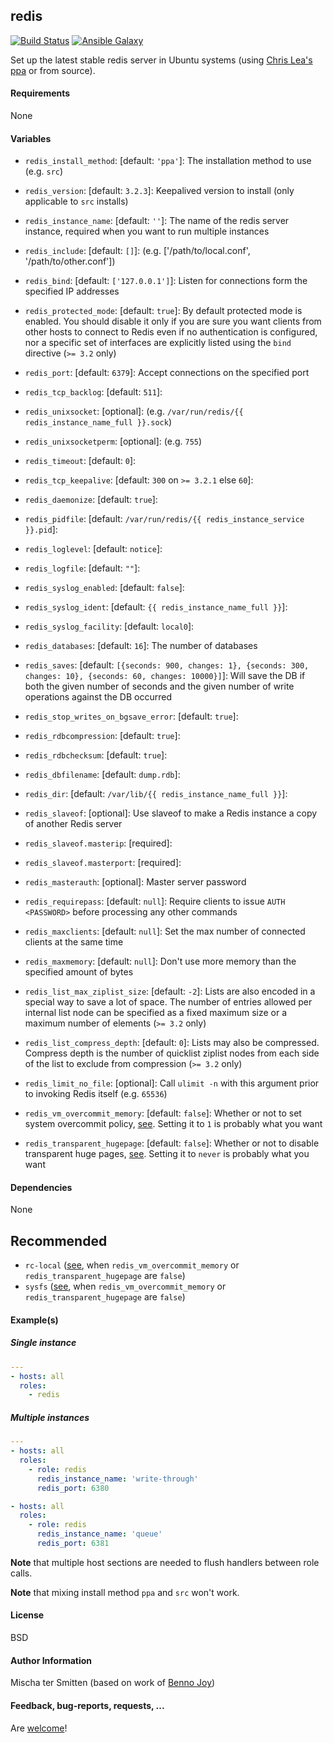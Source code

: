 ## redis

[![Build Status](https://travis-ci.org/Oefenweb/ansible-redis.svg?branch=master)](https://travis-ci.org/Oefenweb/ansible-redis) [![Ansible Galaxy](http://img.shields.io/badge/ansible--galaxy-redis-blue.svg)](https://galaxy.ansible.com/tersmitten/redis)

Set up the latest stable redis server in Ubuntu systems (using [Chris Lea's ppa](https://launchpad.net/~chris-lea/+archive/ubuntu/redis-server) or from source).

#### Requirements

None

#### Variables

* `redis_install_method`: [default: `'ppa'`]: The installation method to use (e.g. `src`)
* `redis_version`: [default: `3.2.3`]: Keepalived version to install (only applicable to `src` installs)

* `redis_instance_name`: [default: `''`]: The name of the redis server instance, required when you want to run multiple instances
* `redis_include`: [default: `[]`]: (e.g. ['/path/to/local.conf', '/path/to/other.conf']) 
* `redis_bind`: [default: `['127.0.0.1']`]: Listen for connections form the specified IP addresses
* `redis_protected_mode`: [default: `true`]: By default protected mode is enabled. You should disable it only if you are sure you want clients from other hosts to connect to Redis even if no authentication is configured, nor a specific set of interfaces are explicitly listed using the `bind` directive (`>= 3.2` only)
* `redis_port`: [default: `6379`]: Accept connections on the specified port
* `redis_tcp_backlog`: [default: `511`]: 
* `redis_unixsocket`: [optional]: (e.g. `/var/run/redis/{{ redis_instance_name_full }}.sock`)
* `redis_unixsocketperm`: [optional]: (e.g. `755`)
* `redis_timeout`: [default: `0`]:
* `redis_tcp_keepalive`: [default: `300` on `>= 3.2.1` else `60`]: 
* `redis_daemonize`: [default: `true`]:
* `redis_pidfile`: [default: `/var/run/redis/{{ redis_instance_service }}.pid`]:
* `redis_loglevel`: [default: `notice`]:
* `redis_logfile`: [default: `""`]:
* `redis_syslog_enabled`: [default: `false`]:
* `redis_syslog_ident`: [default: `{{ redis_instance_name_full }}`]:
* `redis_syslog_facility`: [default: `local0`]:
* `redis_databases`: [default: `16`]: The number of databases
* `redis_saves`: [default: `[{seconds: 900, changes: 1}, {seconds: 300, changes: 10}, {seconds: 60, changes: 10000}]`]: Will save the DB if both the given number of seconds and the given number of write operations against the DB occurred
* `redis_stop_writes_on_bgsave_error`: [default: `true`]:
* `redis_rdbcompression`: [default: `true`]:
* `redis_rdbchecksum`: [default: `true`]:
* `redis_dbfilename`: [default: `dump.rdb`]:
* `redis_dir`: [default: `/var/lib/{{ redis_instance_name_full }}`]:
* `redis_slaveof`: [optional]: Use slaveof to make a Redis instance a copy of another Redis server
* `redis_slaveof.masterip`: [required]:
* `redis_slaveof.masterport`: [required]:
* `redis_masterauth`: [optional]: Master server password

* `redis_requirepass`: [default: `null`]: Require clients to issue `AUTH <PASSWORD>` before processing any other commands
* `redis_maxclients`: [default: `null`]: Set the max number of connected clients at the same time
* `redis_maxmemory`: [default: `null`]: Don't use more memory than the specified amount of bytes
* `redis_list_max_ziplist_size`: [default: `-2`]: Lists are also encoded in a special way to save a lot of space. The number of entries allowed per internal list node can be specified as a fixed maximum size or a maximum number of elements (`>= 3.2` only)
* `redis_list_compress_depth`: [default: `0`]: Lists may also be compressed. Compress depth is the number of quicklist ziplist nodes from each side of the list to exclude from compression (`>= 3.2` only)

* `redis_limit_no_file`: [optional]: Call `ulimit -n` with this argument prior to invoking Redis itself (e.g. `65536`)
* `redis_vm_overcommit_memory`: [default: `false`]: Whether or not to set system overcommit policy, [see](http://redis.io/topics/faq#background-saving-is-failing-with-a-fork-error-under-linux-even-if-i39ve-a-lot-of-free-ram). Setting it to `1` is probably what you want
* `redis_transparent_hugepage`: [default: `false`]: Whether or not to disable transparent huge pages, [see](http://redis.io/topics/latency#redis-latency-problems-troubleshooting). Setting it to `never` is probably what you want

#### Dependencies

None

## Recommended

* `rc-local` ([see](https://github.com/Oefenweb/ansible-rc-local), when `redis_vm_overcommit_memory` or `redis_transparent_hugepage` are `false`)
* `sysfs` ([see](https://github.com/Oefenweb/ansible-sysfs), when `redis_vm_overcommit_memory` or `redis_transparent_hugepage` are `false`)

#### Example(s)

##### Single instance

```yaml
---
- hosts: all
  roles:
    - redis
```

##### Multiple instances

```yaml
---
- hosts: all
  roles:
    - role: redis
      redis_instance_name: 'write-through'
      redis_port: 6380

- hosts: all
  roles:
    - role: redis
      redis_instance_name: 'queue'
      redis_port: 6381
```

**Note** that multiple host sections are needed to flush handlers between role calls.

**Note** that mixing install method `ppa` and `src` won't work.

#### License

BSD

#### Author Information

Mischa ter Smitten (based on work of [Benno Joy](https://github.com/bennojoy))

#### Feedback, bug-reports, requests, ...

Are [welcome](https://github.com/Oefenweb/ansible-redis/issues)!

